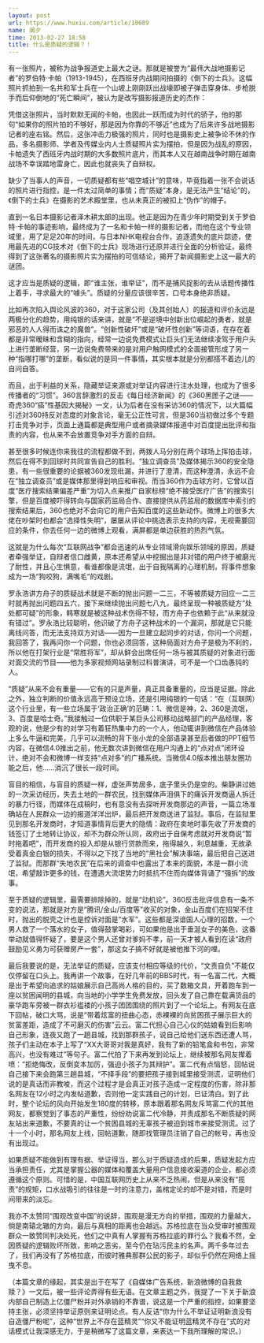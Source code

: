 ```yaml
---
layout: post
url: https://www.huxiu.com/article/10689
name: 阑夕
time: 2013-02-27 18:58
title: 什么是质疑的逻辑？！
---
```

有一张照片，被称为战争报道史上最大之谜。那就是被誉为“最伟大战地摄影记者”的罗伯特·卡帕（1913-1945），在西班牙内战期间拍摄的《倒下的士兵》。这幅照片抓拍到一名共和军士兵在一个山坡上刚刚跃出战壕即被子弹击穿身体、步枪脱手而后仰倒地的“死亡瞬间”，被认为是改写摄影报道历史的杰作：

凭借这张照片，当时默默无闻的卡帕，也因此一跃而成为时代的骄子，他的那句“如果你的照片拍的不够好，那是因为你靠的不够近”也成为了后来许多战地摄影记者的座右铭。然后，这张冲击力极强的照片，同时也是摄影史上被争论不休的作品，多名摄影师、学者及传媒业内人士质疑照片实为摆拍，但是因为战乱的原因，卡帕遗失了西班牙内战时期的大多数照片底片，而其本人又在越南战争时期在越南战场不幸误踏地雷身亡，因此也就丧失了自辩权。

缺少了当事人的声音，一切质疑都有些“唱空城计”的意味，毕竟指着一张不会说话的照片进行指控，是一件太过简单的事情；而“质疑”本身，是无法产生“结论”的，《倒下的士兵》在摄影的艺术殿堂里，也从未真正的被扣上“伪作”的帽子。

直到一名日本摄影记者泽木耕太郎的出现。他正是因为在青少年时期受到关于罗伯特·卡帕的事迹影响，最终成为了一名和卡帕一样的摄影记者，而他在这个专业领域里，用了足足20年的时间，与日本NHK电视台合作，追逐遗失的底片踪迹，使用最先进的CG技术对《倒下的士兵》现场进行还原并进行全面的分析验证，最终得到了这张著名的摄影照片实为摆拍的可信结论，揭开了新闻摄影史上这一最大的谜团。

这才应当是质疑的逻辑，即“谁主张，谁举证”，而不是捕风捉影的去从话题传播性上着手，寻求最大的“噱头”。质疑的分量应该很辛苦，口号本身绝非质疑。

比如再次陷入舆论风波的360，对于这家公司（及其创始人）的报道和评价永远是两极分化的趋势，用纯银的话来讲，就是“不是逆境中创新出位崛起的勇者，就是邪恶的人人得而诛之的魔兽”。“创新性破坏”或是“破坏性创新”等词语，在存在着都是非常暧昧和含糊的指向，经常一边说免费模式让巨头们无法继续凌驾于用户头上进行垄断经营，另一边说免费带来的是对用户触网模式的全面接管形成了另一种“指哪打哪”的垄断，看似说的是同一件事情，其实根本就是分别都搭不着边儿的自问自答。

而且，出于利益的关系，隐藏举证来源或对举证内容进行注水处理，也成为了很多传播者的“习惯”。360言辞激烈的反击《每日经济新闻》的《360黑匣子之谜——奇虎360“癌”性基因大揭秘》一文，认为后者在没有采访360的情况下，以大篇幅引述对360持反对态度的对象言论，毫无公正性可言，但是360当初做过多个专题打击竞争对手，页面上通篇都是典型用户或者摘录媒体报道中对百度提出批评和指责的内容，也从来不会放置竞争对手方面的自辩。

甚至很多时候连你来我往的流程都做不到，两拨人马分别在两个球场上挥拍击球，然后在得不到回球时共同宣告自己的胜利。“独立调查员”及媒体揭示360的安全隐患，有一些很重要的论据被360发现纰漏，并进行了澄清，而这种澄清，永远不会在“独立调查员”或是媒体那里得到响应和审视。而当360作为击球方时，它曾以百度“医疗搜索结果偏差严重”为切入点来推广自家标榜“绝不接受医疗广告”的搜索引擎，但是百度被吓得转向与国家药监局合作、直接提供从药监局的数据库中索引的搜索结果后，360也绝对不会向它的用户告知百度的这些新动作。微博上的很多大佬在吵架时也都会“选择性失明”，屡屡从评论中挑选表示支持的内容，无视需要回应的条件，你去任何一边的微博上观看，满屏都是单边获胜的热烈气氛。

这就是为什么每次“互联网战争”都会迅速的从专业领域滑向娱乐领域的原因，质疑者牵强举证，自辩者信口雌黄，原本还希望从中挖掘出是非对错的用户终于被磨光了耐性，并且心生惧意，看谁都像是流氓，出于自我隔离的心理机制，将事件想象成为一场“狗咬狗，满嘴毛”的戏剧。

罗永浩讲方舟子的质疑战术就是不断的抛出问题一二三，不等被质疑方回应一二三时就再抛出问题四五六，接下来继续抛出问题七八九，最终呈现一种被质疑方“处处都可疑”的形象，韩寒就是被这种战术伤得不轻，而方舟子也依赖于此“从来就没有错过”。罗永浩比较聪明，他识破了方舟子这种战术的一个漏洞，那就是它只能离线问答，而无法支持双方对话——因为一旦建立起同步的对话，你问一个问题，我回答了，我再问你一个问题，你也必须回答，这种局面对方舟子是极为不利的，所以他在打架行业是“常胜将军”，却从鲜会出席任何一场与被其质疑的对象进行面对面交流的节目——他为多家视频网站录制过科普演讲，可不是一个口齿愚钝的人。

“质疑”从来不会有重量——它有的只是声量，真正具备重量的，应当是证据。除此之外，独立判断的价值永远高于预设立场，还是引用纯银的一句话：“在（互联网）这个行业里，有一些立场属于‘政治正确’的范畴：1、微信是神，2、360是流氓，3、百度是哈士奇。”我接触过一位供职于某巨头公司移动战略部门的产品经理，客观的说，他是少有的对学习有着狂热集中力的一个人，他动辄讲到微信在产品体验上多么牛逼和完美，几乎可以流畅的背下张小龙的全部语录甚至后者做的PPT细节内容，在微信4.0推出之前，他无数次讲到微信在用户沟通上的“点对点”闭环设计，绝对不会和微博一样支持“点对多”的广播系统。当微信4.0版本推出朋友圈功能之后，他……消沉了很长一段时间。

盲目的相信，与盲目的质疑一样，虚张声势居多，底子里头仍是空的。柴静讲过她的一次采访经历，失去土地的一群农民，找到媒体声泪俱下的痛诉开发商逼人拆迁的暴力行径，而媒体在成稿时，也有意没有去探听开发商那边的声音，一篇立场准确站在人民群众一边的报道洋洋出炉，最后把开发商送进了监狱。事后，在监狱里见到那名开发商时，才知道事情背后更大的隐情：政府在卖地时事先收了开发商的钱签订了土地转让协议，却不为群众所认同，政府出于自保考虑就对开发商说“暂时拖着吧”，而开发商的投入却是从银行贷款而来，拖得越久，利息越重，无故承受着真金白银的损失，不得以之下找了当地的“黑社会”解决事端，最后把自己送进了监狱。而那群“失地农民”在后来的调查中也露出了本来的面貌，本是一群小流氓，希望敲诈更多的钱，在遭遇大流氓势力时抵抗不住而向媒体背诵了“强拆”的故事。

至于质疑的逻辑里，最需要排除掉的，就是“动机论”。360反击批评信息有一条不变的说法，那就是对方是“腾讯/金山/百度等”收买的对象，金山百度们在招架不住时，抛出的脱壳之计也是控诉对面是“水军”。这些都是深谙国人心理的招数，一个男人救了一个落水的女子，值得鼓掌喝彩，可如果他是出于垂涎女子的美色，这番举动就值得怀疑了，要是这个男人还曾对爹妈不孝，前一天才被人看到在读“政府鼓励见义勇为可获赠房产一套”，那这女子搞不好就是被他推下河的哩。

最后我要说的是，无法举证的质疑，应该支付相应等级的代价，“文责自负”不能仅仅停留在口头上。我再讲一个故事，在好几年前的BBS时代，有一名富二代，大概是出于希望向追求的姑娘展示自己高尚人格的目的，买了数箱文具，开着跑车到一座以贫困闻明的县城，向当地的小学学生免费发放，回头发了自己靠在载满货品的豪华跑车旁被一群衣衫褴褛的小孩子团团围绕的照片到了一个论坛上。有网友在底下回帖，破口大骂，说是“带着炫富的扭曲心态，赤裸裸的向贫困孩子展示巨大的贫富差距，造成了不可磨灭的伤害”云云。富二代担心自己心仪的姑娘看到后影响自己形象，连夜又跑了一趟县城，找到那群孩子，说自己给他们送东西还遭人骂，孩子们主动在本子上写了“XX大哥哥对我是真好，我有了新的铅笔盒和书包，非常高兴，也没有难过”等句子。富二代拍了下来再发到论坛上，继续被那名网友撵着喷：“拒绝悔改，反倒变本加厉，强迫小孩子为其辩护”。富二代有点恼怒，回帖说自己接下来会跑第三趟县城，“不择手段”的要把孩子接到城里接受测谎，证明他们说的是真话而非教唆，而这个过程才是会真正对孩子造成一定程度的伤害，除非那名网友在12小时之内发帖道歉，否则他一定实践自己的计划，已证清白。到了此时，整个论坛的风向开始发生180度的转移，原本跟着那名网友斥骂富二代的其他网友，都察觉到了事态的严重性，纷纷劝说富二代冷静，并责成那名不断质疑的网友站出来道歉，不要真的让一个贫困县城的无辜孩子被迫到城市来接受测谎。过了十一个小时，那名网友上线，回帖道歉，随即找管理员注销了自己的帐号，再也没有出现过。

如果质疑不能做到有理有据、举证得当，那么对于质疑造成的后果，质疑发起方应当承担责任，尤其是掌握公器的媒体和覆盖大量用户信息接收渠道的企业，都必须遵循这个原则。可惜的是，中国互联网历史上从来不乏热闹，但是从来没有“揽责”的规矩，口水战吸引的往往是一时的注意力，盖棺定论的却不是对错，而是时间带来的淡忘。

我亦不太赞同“围观改变中国”的说辞，围观是漫无方向的举措，围观的力量越大，倘是南辕北辙的方向，最后与真相的距离也会越远。苏格拉底在当众受审时被围观群众一致赞同判决处死，他们之中真有人掌握有苏格拉底的罪行么？我看不然，全因质疑的逻辑败坏所致，影响之恶劣，至今仍在玷污民主的名声。两千多年过去了，我们再没有了苏格拉底，而彼时雅典那群公民的影子，却似乎仍然在网络上摇曳不息。

（本篇文章的缘起，其实是出于在写了《自媒体广告系统，新浪微博的自我救赎？》一文后，被一些评论弄得有些无语。在文章主题之外，我提了一下关于新浪内部自己制造上亿僵尸粉并对外承销的不靠谱，说这是一个严重的指控，如果要坚持主张，必须坚持举证原则来证明论点。有人反诘“你为什么不举证证明新浪没有自造僵尸粉呢”，这种“世界上不存在蓝精灵”“你又不能证明蓝精灵不存在”式的对话模式让我深感无力，于是稍微写了这篇文章，来表达一下我所理解的常识。）

